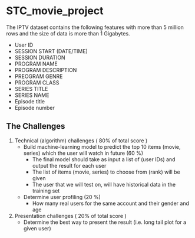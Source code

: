 # STC_movie_project

The IPTV dataset contains the following features with more than 5 million rows and the size of
data is more than 1 Gigabytes.

* User ID
* SESSION START (DATE/TIME)
* SESSION DURATION
* PROGRAM NAME
* PROGRAM DESCRIPTION
* PREOGRAM GENRE
* PROGRAM CLASS
* SERIES TITLE
* SERIES NAME
* Episode title
* Episode number

## The Challenges 
1. Technical (algorithm) challenges ( 80% of total score )
    * Build machine-learning model to predict the top 10 items (movie, series) which the user will watch in future (60 %)
        * The final model should take as input a list of (user IDs) and output the result for each user
        * The list of items (movie, series) to choose from (rank) will be given
        * The user that we will test on, will have historical data in the training set
    * Determine user profiling (20 %)
        * How many real users for the same account and their gender and age
2. Presentation challenges ( 20% of total score )
    * Determine the best way to present the result (i.e. long tail plot for a given user)

